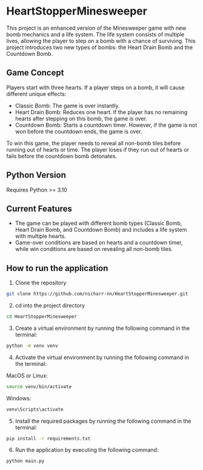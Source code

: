 # HeartStopperMinesweeper
This project is an enhanced version of the Minesweeper game with new bomb mechanics and a life system. The life system consists of multiple lives, allowing the player to step on a bomb with a chance of surviving.  This project introduces two new types of bombs: the Heart Drain Bomb and the Countdown Bomb.

## Game Concept
Players start with three hearts. If a player steps on a bomb, it will cause different unique effects:
- Classic Bomb: The game is over instantly.
- Heart Drain Bomb: Reduces one heart. If the player has no remaining hearts after stepping on this bomb, the game is over.
- Countdown Bomb: Starts a countdown timer. However, if the game is not won before the countdown ends, the game is over.

To win this game, the player needs to reveal all non-bomb tiles before running out of hearts or time. The player loses if they run out of hearts or fails before the countdown bomb detonates.

## Python Version
Requires Python >= 3.10

## Current Features
- The game can be played with different bomb types (Classic Bomb, Heart Drain Bomb, and Countdown Bomb) and includes a life system with multiple hearts.
- Game-over conditions are based on hearts and a countdown timer, while win conditions are based on revealing all non-bomb tiles.

## How to run the application
1. Clone the repository
```bash
git clone https://github.com/nicharr-nn/HeartStopperMinesweeper.git
```
2. cd into the project directory
```bash
cd HeartStopperMinesweeper
```
3. Create a virtual environment by running the following command in the terminal:
```bash
python -m venv venv
```
4. Activate the virtual environment by running the following command in the terminal:

MacOS or Linux:
```bash
source venv/bin/activate
```

Windows:
```bash
venv\Scripts\activate
```
5. Install the required packages by running the following command in the terminal:
```bash
pip install -r requirements.txt
```
6. Run the application by executing the following command:
```bash
python main.py
```
